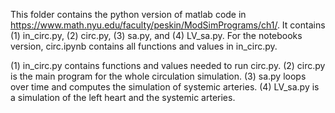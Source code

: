 This folder contains the python version of matlab code in https://www.math.nyu.edu/faculty/peskin/ModSimPrograms/ch1/. It contains (1) in_circ.py, (2) circ.py, (3) sa.py, and (4) LV_sa.py. For the notebooks version, circ.ipynb contains all functions and values in in_circ.py.

(1) in_circ.py contains functions and values needed to run circ.py. (2) circ.py is the main program for the whole circulation simulation. (3) sa.py loops over time and computes the simulation of systemic arteries. (4) LV_sa.py is a simulation of the left heart and the systemic arteries. 


